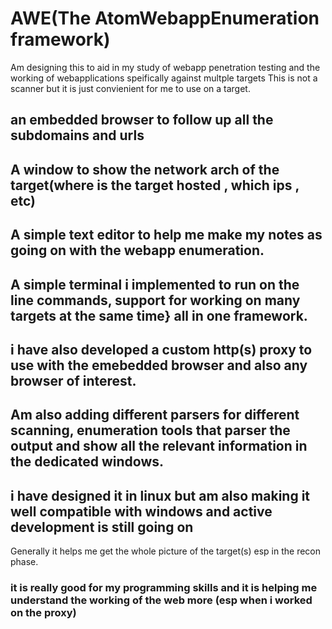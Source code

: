 # AWE(The AtomWebappEnumeration framework)
Am designing this to aid in my study of webapp penetration testing and the working of webapplications speifically against multple targets
This is not a scanner but it is just convienient for me to use on a target.
## an embedded browser to follow up all the subdomains and urls
## A window to show the network arch of the target(where is the target hosted , which ips , etc)
## A simple text editor to help me make my notes as going on with the webapp enumeration.
## A simple terminal i implemented to run on the line commands, support for working on many targets at the same time} all in one framework.
## i have also developed a custom http(s) proxy to use with the emebedded browser and also any browser of interest.
## Am also adding different parsers for different scanning, enumeration tools that parser the output and show all the relevant information in the dedicated windows.
## i have designed it in linux but am also making it well compatible with windows and active development is still going on 
Generally it helps me get the whole picture of the target(s) esp in the recon phase.

### it is really good for my programming skills and it is helping me understand the working of the web more (esp when i worked on the proxy)
